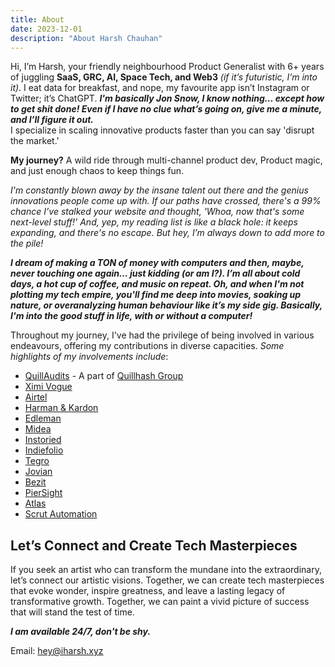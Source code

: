 ```yaml
---
title: About
date: 2023-12-01
description: "About Harsh Chauhan"
---
```


Hi, I’m Harsh, your friendly neighbourhood Product Generalist with 6+ years of juggling **SaaS, GRC, AI, Space Tech, and Web3** *(if it’s futuristic, I’m into it)*. 
I eat data for breakfast, and nope, my favourite app isn’t Instagram or Twitter; it’s ChatGPT. 
***I'm basically Jon Snow, I know nothing… except how to get shit done! Even if I have no clue what’s going on, give me a minute, and I’ll figure it out.*** 
<br>I specialize in scaling innovative products faster than you can say 'disrupt the market.' <br/> 

**My journey?** A wild ride through multi-channel product dev, Product magic, and just enough chaos to keep things fun.


*I'm constantly blown away by the insane talent out there and the genius innovations people come up with. If our paths have crossed, there's a 99% chance I’ve stalked your website and thought, 'Whoa, now that's some next-level stuff!' And, yep, my reading list is like a black hole: it keeps expanding, and there's no escape. But hey, I’m always down to add more to the pile!*

***I dream of making a TON of money with computers and then, maybe, never touching one again… just kidding (or am I?). I’m all about cold days, a hot cup of coffee, and music on repeat. Oh, and when I'm not plotting my tech empire, you'll find me deep into movies, soaking up nature, or overanalyzing human behaviour like it’s my side gig. Basically, I'm into the good stuff in life, with or without a computer!***

Throughout my journey, I've had the privilege of being involved in various endeavours, offering my contributions in diverse capacities. *Some highlights of my involvements include*:
 

*    [QuillAudits](https://www.quillaudits.com/smart-contract-audit) - A part of [Quillhash Group](https://quillhash.com/)
*    [Ximi Vogue](https://ximivogueretail.com/)
*    [Airtel](https://airtel.in)
*    [Harman & Kardon](https://in.harmankardon.com/)
*    [Edleman](https://www.edelman.com/)
*    [Midea](https://www.midea.com/in)
*    [Instoried](https://instoried.com/)
*    [Indiefolio](https://indiefolio.com/)
*    [Tegro](https://tegro.com/)
*    [Jovian](https://jovian.com/)
*    [Bezit](https://bezit.co/)
*    [PierSight](https://piersight.space/)
*    [Atlas](https://atlas.so?)
*    [Scrut Automation](https://scrut.io/)
   
## Let’s Connect and Create Tech Masterpieces

If you seek an artist who can transform the mundane into the extraordinary, let’s connect our artistic visions. Together, we can create tech masterpieces that evoke wonder, inspire greatness, and leave a lasting legacy of transformative growth. Together, we can paint a vivid picture of success that will stand the test of time.

***I am available 24/7, don't be shy.***

Email: <a href="mailto:hey@iharsh.xyz"> hey@iharsh.xyz </a>
